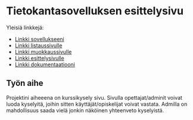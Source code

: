 # Tietokantasovelluksen esittelysivu

Yleisiä linkkejä:

* [Linkki sovellukseeni](http://xmox.users.cs.helsinki.fi/tsoha/)
* [Linkki listaussivulle](http://xmox.users.cs.helsinki.fi/tsoha/kurssit/)
* [Linkki muokkaussivulle](http://xmox.users.cs.helsinki.fi/tsoha/muokkaus/)
* [Linkki esittelysivulle](http://xmox.users.cs.helsinki.fi/tsoha/esittely/)
* [Linkki dokumentaatiooni](https://github.com/MMMorsky/Tsoha-Bootstrap/blob/master/doc/dokumentaatio.pdf)

## Työn aihe

Projektini aiheeena on kurssikysely sivu. Sivulla opettajat/adminit voivat luoda kyselyitä, joihin sitten käyttäjät/opiskelijat voivat vastata. Admilla on mahdollisuus saada vielä jonkin näköinen yhteenveto kyselyistä.
